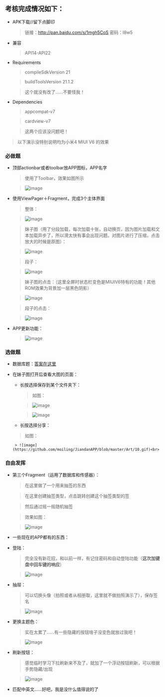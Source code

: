 ## 考核完成情况如下：

- APK下载//留下点脚印

  > 链接：http://pan.baidu.com/s/1mgh5CoS 密码：l8w5

- 兼容

  > API14-API22
  
- Requirements
  
  > compileSdkVersion 21
  
  > buildToolsVersion 21.1.2
  
  > 这个就没有改了……不要怪我！
  
- Dependencies
  
  > appcompat-v7 
  
  > cardview-v7
  
  > 这两个应该没问题吧！

 > 以下演示没特别说明均为小米4 MIUI V6 的效果

### 必做题
- 顶部actionbar或者toolbar放APP图标，APP名字

  > 使用了Toolbar，效果如图所示
  
  > ![image](https://github.com/moiling/JiandanAPP/blob/master/Art/1.png)<br>

- 使用ViewPager＋Fragment，完成3个主体界面
	
	> 整体： 
	
	> ![image](https://github.com/moiling/JiandanAPP/blob/master/Art/2.gif)<br>
	
	> 妹子图（用了分段加载，每次加载十张，自动换页，因为图片加载和文本加载异步了，所以滑太快有事会出现问题。对图片进行了压缩，点击放大的时候是原图）：

	> ![image](https://github.com/moiling/JiandanAPP/blob/master/Art/3.gif)<br>
	
	> 段子：
	
	> ![image](https://github.com/moiling/JiandanAPP/blob/master/Art/4.gif)<br>
	
	> 妹子图的点击：（这里全屏时状态栏变色是MIUIV6特有的功能！其他ROM效果为背景加一层黑色阴影）
	
	> ![image](https://github.com/moiling/JiandanAPP/blob/master/Art/5.gif)<br>
	
	> 段子的点击：
	
	> ![image](https://github.com/moiling/JiandanAPP/blob/master/Art/6.gif)<br>
	
	
- APP更新功能：

	> ![image](https://github.com/moiling/JiandanAPP/blob/master/Art/7.gif)<br>


### 选做题
 
 
- 数据库题：[答案在这里](https://github.com/moiling/JiandanAPP/blob/master/%E6%95%B0%E6%8D%AE%E5%BA%93.md)

- 在妹子图打开后查看大图的页面：  


	- 长按选择保存到某个文件夹下：

	
	  > 如图：

       > ![image](https://github.com/moiling/JiandanAPP/blob/master/Art/8.gif)<br>
       
       > ![image](https://github.com/moiling/JiandanAPP/blob/master/Art/9.png)<br>
	  
	- 长按选择分享：
	
	 > 如图：

       > ![image](https://github.com/moiling/JiandanAPP/blob/master/Art/10.gif)<br>
       

### 自由发挥

- 第三个Fragment（运用了数据库和传感器）：

  > 在这里做了一个用来抽签的东西
  
  > 在这里创建抽签类型，点击跳转创建这个抽签类型的签
  
  > 然后通过摇一摇随机抽签
  
  > 效果如图：
  
  > ![image](https://github.com/moiling/JiandanAPP/blob/master/Art/11.gif)<br>

- 一些现在的APP都有的东西：

 - 登陆：
  
   > 完全没有新花招，和以前一样，有记住密码和自动登陆功能（**这次加键盘中回车键的响应**）
  
    > ![image](https://github.com/moiling/JiandanAPP/blob/master/Art/12.gif)<br>
  
 - 抽屉：
  
   > 可以切换头像（拍照或者从相册取，这里就不做拍照演示了），保存签名
  
    > ![image](https://github.com/moiling/JiandanAPP/blob/master/Art/13.gif)<br>
  
 - 更换主题色：
 
   > 实在太累了……有一些隐藏的按钮啥子没变色就放过我吧！
  
    > ![image](https://github.com/moiling/JiandanAPP/blob/master/Art/14.gif)<br>
  
 - 刷新按钮：
 
   > 感觉临时学习下拉刷新来不及了，就加了一个浮动按钮刷新，可以根据手势隐藏/出现
  
    > ![image](https://github.com/moiling/JiandanAPP/blob/master/Art/15.gif)<br>
  
 - 匹配中英文……好吧，我是没什么值得说的了
